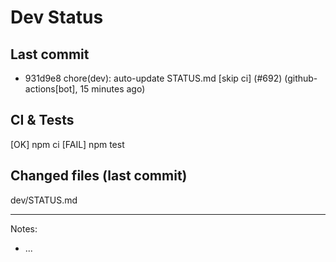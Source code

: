 # Dev Status

## Last commit
- 931d9e8 chore(dev): auto-update STATUS.md [skip ci] (#692) (github-actions[bot], 15 minutes ago)
## CI & Tests
[OK] npm ci
[FAIL] npm test

## Changed files (last commit)
dev/STATUS.md

---
Notes:
- ...
